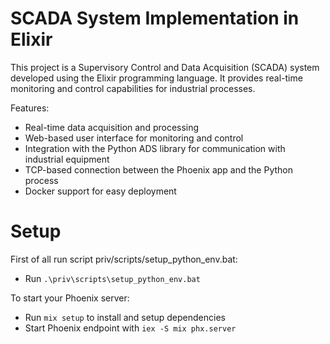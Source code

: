# SCADA System Implementation in Elixir

This project is a Supervisory Control and Data Acquisition (SCADA) system developed using the Elixir programming language. It provides real-time monitoring and control capabilities for industrial processes.

Features:

 * Real-time data acquisition and processing
 * Web-based user interface for monitoring and control
 * Integration with the Python ADS library for communication with industrial equipment
 * TCP-based connection between the Phoenix app and the Python process
 * Docker support for easy deployment
# Setup

First of all run script priv/scripts/setup_python_env.bat:

  * Run `.\priv\scripts\setup_python_env.bat`


To start your Phoenix server:

  * Run `mix setup` to install and setup dependencies
  * Start Phoenix endpoint with `iex -S mix phx.server`
